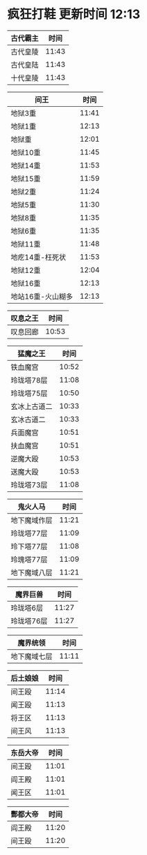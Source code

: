 # 疯狂打鞋 更新时间 12:13

| 古代霸主   | 时间    |
|--------|-------|
| 古代皇陵 | 11:43 |
| 古代皇陆 | 11:43 |
| 十代皇陵 | 11:43 |

| 间王   | 时间    |
|--------|-------|
| 地狱3重 | 11:41 |
| 地狱1重 | 12:13 |
| 地狱重 | 12:01 |
| 地狱10重 | 11:45 |
| 地狱14重 | 11:53 |
| 地狱15重 | 11:59 |
| 地狱2重 | 11:24 |
| 地狱5重 | 11:30 |
| 地狱8重 | 11:35 |
| 地狱6重 | 11:35 |
| 地狱11重 | 11:48 |
| 地疙14重-枉死状 | 11:53 |
| 地狱12重 | 12:04 |
| 地狱16重 | 12:13 |
| 地站16重-火山糊多 | 12:13 |

| 叹息之王   | 时间    |
|--------|-------|
| 叹息回廊 | 10:53 |

| 猛魔之王   | 时间    |
|--------|-------|
| 铁血魔宫 | 10:52 |
| 玲珑塔78层 | 11:08 |
| 玲珑塔75层 | 10:50 |
| 玄冰上古道二 | 10:33 |
| 玄冰古道二 | 10:33 |
| 兵面魔宫 | 10:51 |
| 扶血魔宫 | 10:51 |
| 逆魔大殴 | 10:53 |
| 送魔大殴 | 10:53 |
| 玲珑塔73层 | 11:08 |

| 鬼火人马   | 时间    |
|--------|-------|
| 地下魔域作层 | 11:21 |
| 玲珑塔77层 | 11:09 |
| 玲下塔77层 | 11:08 |
| 玲瑰塔77层 | 11:09 |
| 地下魔域八层 | 11:21 |

| 魔界巨兽   | 时间    |
|--------|-------|
| 玲珑塔6层 | 11:27 |
| 玲珑塔76层 | 11:27 |

| 魔界统领   | 时间    |
|--------|-------|
| 地下魔域七层 | 11:11 |

| 后土娘娘   | 时间    |
|--------|-------|
| 间王殴 | 11:14 |
| 闻王殴 | 11:13 |
| 将王区 | 11:13 |
| 间王风 | 11:13 |

| 东岳大帝   | 时间    |
|--------|-------|
| 间王殴 | 11:01 |
| 阎王殿 | 11:01 |
| 闻王区 | 11:01 |

| 酆都大帝   | 时间    |
|--------|-------|
| 阎王殿 | 11:20 |
| 间王殴 | 11:20 |